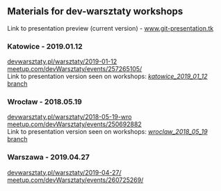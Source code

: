 ## Materials for dev-warsztaty workshops
Link to presentation preview (current version) - www.git-presentation.tk

### Katowice - 2019.01.12
[devwarsztaty.pl/warsztaty/2019-01-12](https://devwarsztaty.pl/warsztaty/2019-01-12/)  
[meetup.com/devWarsztaty/events/257265105/](https://www.meetup.com/devWarsztaty/events/257265105/)  
Link to presentation version seen on workshops: [_katowice_2019_01_12_ branch](https://github.com/tometchy/git-dev-warsztaty-presentation/tree/katowice_2019_01_12)

### Wrocław - 2018.05.19
[devwarsztaty.pl/warsztaty/2018-05-19-wro](https://devwarsztaty.pl/warsztaty/2018-05-19-wro)  
[meetup.com/devWarsztaty/events/250692882](https://www.meetup.com/devWarsztaty/events/250692882/)  
Link to presentation version seen on workshops: [_wroclaw_2018_05_19_ branch](https://github.com/tometchy/git-dev-warsztaty-presentation/tree/wroclaw_2018_05_19)

### Warszawa - 2019.04.27
[devwarsztaty.pl/warsztaty/2019-04-27/](https://devwarsztaty.pl/warsztaty/2019-04-27/)  
[meetup.com/devWarsztaty/events/260725269/](https://www.meetup.com/devWarsztaty/events/260725269/)  
